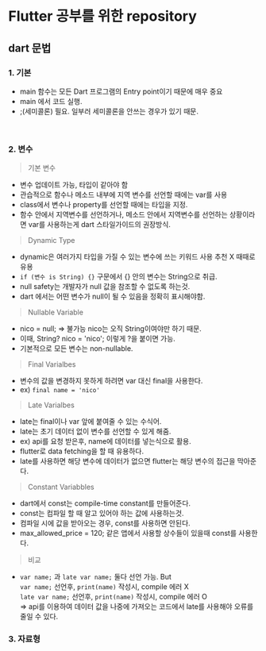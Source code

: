 # Flutter 공부를 위한 repository
## dart 문법  
<h3> 1. 기본 </h3>

- main 함수는 모든 Dart 프로그램의 Entry point이기 때문에 매우 중요
- main 에서 코드 실행.
- ;(세미콜론) 필요. 일부러 세미콜론을 안쓰는 경우가 있기 때문.

<br>

<h3> 2. 변수 </h3>

> 기본 변수
- 변수 업데이트 가능, 타입이 같아야 함
- 관습적으로 함수나 메소드 내부에 지역 변수를 선언할 때에는 var를 사용
- class에서 변수나 property를 선언할 때에는 타입을 지정.
- 함수 안에서 지역변수를 선언하거나, 메소드 안에서 지역변수를 선언하는 상황이라면 var를 사용하는게 dart 스타일가이드의 권장방식.
> Dynamic Type 
- dynamic은 여러가지 타입을 가질 수 있는 변수에 쓰는 키워드 사용 추천 X 때때로 유용
- `if (변수 is String) {}` 구문에서 {} 안의 변수는 String으로 취급.
- null safety는 개발자가 null 값을 참조할 수 없도록 하는것.
- dart 에서는 어떤 변수가 null이 될 수 있음을 정확히 표시해야함.
> Nullable Variable
- nico = null; => 불가능 nico는 오직 String이여야만 하기 때문.
- 이때, String? nico = 'nico'; 이렇게 ?을 붙이면 가능.
- 기본적으로 모든 변수는 non-nullable.
> Final Varialbes
- 변수의 값을 변경하지 못하게 하려면 var 대신 final을 사용한다.
- ex) `final name = 'nico'`
> Late Varialbes
- late는 final이나 var 앞에 붙여줄 수 있는 수식어.
- late는 초기 데이터 없이 변수를 선언할 수 있게 해줌.
- ex) api를 요청 받은후, name에 데이터를 넣는식으로 활용.
- flutter로 data fetching을 할 때 유용하다.
- late를 사용하면 해당 변수에 데이터가 없으면 flutter는 해당 변수의 접근을 막아준다.
> Constant Variabbles
- dart에서 const는 compile-time constant를 만들어준다.
- const는 컴파일 할 때 알고 있어야 하는 값에 사용하는것.
- 컴파일 시에 값을 받아오는 경우, const를 사용하면 안된다.
- max_allowed_price = 120; 같은 앱에서 사용할 상수들이 있을때 const를 사용한다.
> 비교
- `var name;` 과 `late var name;` 둘다 선언 가능. But \
 `var name;` 선언후, `print(name)` 작성시, compile 에러 X  
 `late var name;` 선언후, `print(name)` 작성시, compile 에러 O \
 => api를 이용하여 데이터 값을 나중에 가져오는 코드에서 late를 사용해야 오류를 줄일 수 있다.

<h3> 3. 자료형 </h3>

